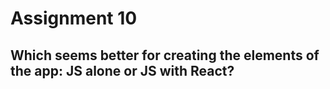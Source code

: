 # Assignment 10

## Which seems better for creating the elements of the app: JS alone or JS with React?
